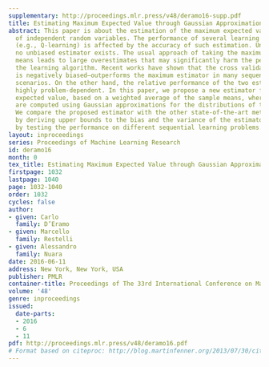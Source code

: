 ```yaml
---
supplementary: http://proceedings.mlr.press/v48/deramo16-supp.pdf
title: Estimating Maximum Expected Value through Gaussian Approximation
abstract: This paper is about the estimation of the maximum expected value of a set
  of independent random variables. The performance of several learning algorithms
  (e.g., Q-learning) is affected by the accuracy of such estimation. Unfortunately,
  no unbiased estimator exists. The usual approach of taking the maximum of the sample
  means leads to large overestimates that may significantly harm the performance of
  the learning algorithm. Recent works have shown that the cross validation estimator—which
  is negatively biased—outperforms the maximum estimator in many sequential decision-making
  scenarios. On the other hand, the relative performance of the two estimators is
  highly problem-dependent. In this paper, we propose a new estimator for the maximum
  expected value, based on a weighted average of the sample means, where the weights
  are computed using Gaussian approximations for the distributions of the sample means.
  We compare the proposed estimator with the other state-of-the-art methods both theoretically,
  by deriving upper bounds to the bias and the variance of the estimator, and empirically,
  by testing the performance on different sequential learning problems.
layout: inproceedings
series: Proceedings of Machine Learning Research
id: deramo16
month: 0
tex_title: Estimating Maximum Expected Value through Gaussian Approximation
firstpage: 1032
lastpage: 1040
page: 1032-1040
order: 1032
cycles: false
author:
- given: Carlo
  family: D’Eramo
- given: Marcello
  family: Restelli
- given: Alessandro
  family: Nuara
date: 2016-06-11
address: New York, New York, USA
publisher: PMLR
container-title: Proceedings of The 33rd International Conference on Machine Learning
volume: '48'
genre: inproceedings
issued:
  date-parts:
  - 2016
  - 6
  - 11
pdf: http://proceedings.mlr.press/v48/deramo16.pdf
# Format based on citeproc: http://blog.martinfenner.org/2013/07/30/citeproc-yaml-for-bibliographies/
---
```

